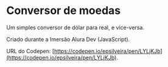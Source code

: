 # Conversor de moedas

Um simples conversor de dólar para real, e vice-versa.

Criado durante a Imersão Alura Dev (JavaScript).

URL do Codepen: [https://codepen.io/epsilveira/pen/LYLjKJb](https://codepen.io/epsilveira/pen/LYLjKJb).